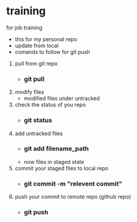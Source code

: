 # training
for job training
- this for my personal repo
- update from local
- comands to follow for git push
 1. pull from git repo
    - ### git pull
 2. modify files
    - modified files under untracked
3. check the status of you repo
    - ### git status
4. add untracked files 
   - ### git add filename_path
   - now files in staged state
6. commit your staged files to local repo
    - ### git commit -m "relevent commit"
7. push your commit to remote repo (github repo)
   - ### git push